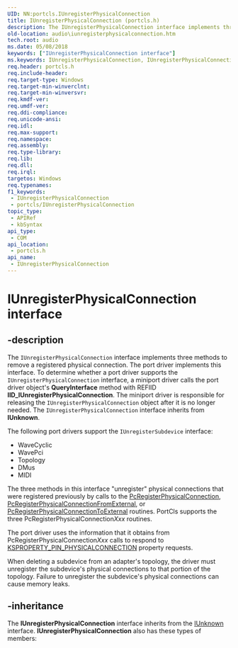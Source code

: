 ```yaml
---
UID: NN:portcls.IUnregisterPhysicalConnection
title: IUnregisterPhysicalConnection (portcls.h)
description: The IUnregisterPhysicalConnection interface implements three methods to remove a registered physical connection.
old-location: audio\iunregisterphysicalconnection.htm
tech.root: audio
ms.date: 05/08/2018
keywords: ["IUnregisterPhysicalConnection interface"]
ms.keywords: IUnregisterPhysicalConnection, IUnregisterPhysicalConnection interface [Audio Devices], IUnregisterPhysicalConnection interface [Audio Devices],described, audio.iunregisterphysicalconnection, audmp-routines_b26d005c-70d9-4df0-80ae-446907f22fd4.xml, portcls/IUnregisterPhysicalConnection
req.header: portcls.h
req.include-header: 
req.target-type: Windows
req.target-min-winverclnt: 
req.target-min-winversvr: 
req.kmdf-ver: 
req.umdf-ver: 
req.ddi-compliance: 
req.unicode-ansi: 
req.idl: 
req.max-support: 
req.namespace: 
req.assembly: 
req.type-library: 
req.lib: 
req.dll: 
req.irql: 
targetos: Windows
req.typenames: 
f1_keywords:
 - IUnregisterPhysicalConnection
 - portcls/IUnregisterPhysicalConnection
topic_type:
 - APIRef
 - kbSyntax
api_type:
 - COM
api_location:
 - portcls.h
api_name:
 - IUnregisterPhysicalConnection
---
```


# IUnregisterPhysicalConnection interface


## -description

The <code>IUnregisterPhysicalConnection</code> interface implements three methods to remove a registered physical connection. The port driver implements this interface. To determine whether a port driver supports the <code>IUnregisterPhysicalConnection</code> interface, a miniport driver calls the port driver object's <b>QueryInterface</b> method with REFIID <b>IID_IUnregisterPhysicalConnection</b>. The miniport driver is responsible for releasing the <code>IUnregisterPhysicalConnection</code> object after it is no longer needed. The <code>IUnregisterPhysicalConnection</code> interface inherits from <b>IUnknown</b>.

The following port drivers support the <code>IUnregisterSubdevice</code> interface:
<ul>
<li>
WaveCyclic

</li>
<li>
WavePci

</li>
<li>
Topology

</li>
<li>
DMus

</li>
<li>
MIDI

</li>
</ul>The three methods in this interface "unregister" physical connections that were registered previously by calls to the <a href="/windows-hardware/drivers/ddi/portcls/nf-portcls-pcregisterphysicalconnection">PcRegisterPhysicalConnection</a>, <a href="/windows-hardware/drivers/ddi/portcls/nf-portcls-pcregisterphysicalconnectionfromexternal">PcRegisterPhysicalConnectionFromExternal</a>, or <a href="/windows-hardware/drivers/ddi/portcls/nf-portcls-pcregisterphysicalconnectiontoexternal">PcRegisterPhysicalConnectionToExternal</a> routines. PortCls supports the three PcRegisterPhysicalConnection<i>Xxx</i> routines.

The port driver uses the information that it obtains from PcRegisterPhysicalConnection<i>Xxx</i> calls to respond to <a href="/windows-hardware/drivers/stream/ksproperty-pin-physicalconnection">KSPROPERTY_PIN_PHYSICALCONNECTION</a> property requests.

When deleting a subdevice from an adapter's topology, the driver must unregister the subdevice's physical connections to that portion of the topology. Failure to unregister the subdevice's physical connections can cause memory leaks.

## -inheritance

The <b xmlns:loc="http://microsoft.com/wdcml/l10n">IUnregisterPhysicalConnection</b> interface inherits from the <a href="/windows/win32/api/unknwn/nn-unknwn-iunknown">IUnknown</a> interface. <b>IUnregisterPhysicalConnection</b> also has these types of members:

